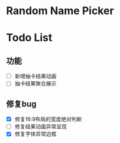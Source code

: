 # Random Name Picker
# Todo List
## 功能
- [ ] 新增抽卡结果动画
- [ ] 抽卡结果聚合展示

## 修复bug
- [x] 修复16:9布局的宽度绝对判断
- [ ] 修复结果动画异常呈现
- [x] 修复字体异常边框